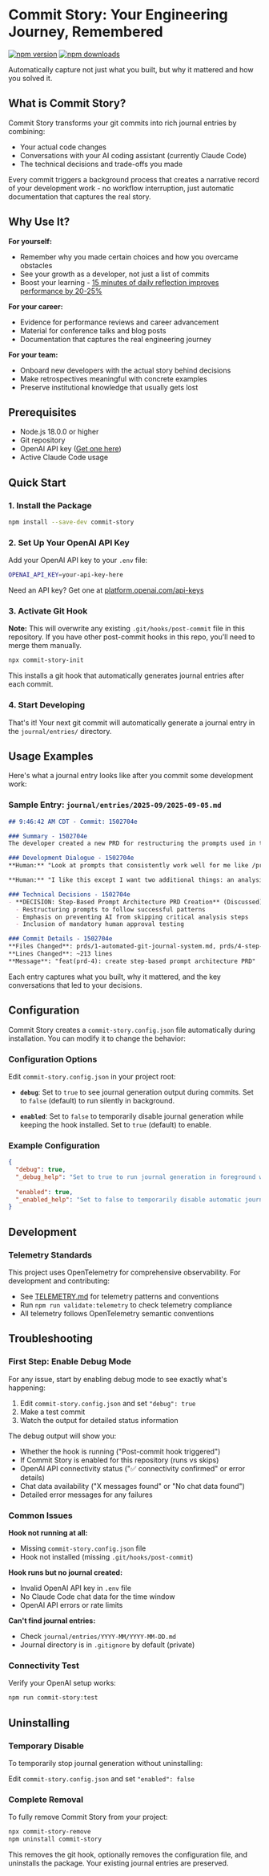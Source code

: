 # Commit Story: Your Engineering Journey, Remembered

[![npm version](https://badge.fury.io/js/commit-story.svg)](https://badge.fury.io/js/commit-story)
[![npm downloads](https://img.shields.io/npm/dt/commit-story.svg)](https://www.npmjs.com/package/commit-story)

Automatically capture not just what you built, but why it mattered and how you solved it.

## What is Commit Story?

Commit Story transforms your git commits into rich journal entries by combining:
- Your actual code changes
- Conversations with your AI coding assistant (currently Claude Code)
- The technical decisions and trade-offs you made

Every commit triggers a background process that creates a narrative record of your development work - no workflow interruption, just automatic documentation that captures the real story.

## Why Use It?

**For yourself:**
- Remember why you made certain choices and how you overcame obstacles
- See your growth as a developer, not just a list of commits
- Boost your learning - [15 minutes of daily reflection improves performance by 20-25%](https://larryferlazzo.edublogs.org/files/2013/08/reflection-1di0i76.pdf)

**For your career:**
- Evidence for performance reviews and career advancement
- Material for conference talks and blog posts
- Documentation that captures the real engineering journey

**For your team:**
- Onboard new developers with the actual story behind decisions
- Make retrospectives meaningful with concrete examples
- Preserve institutional knowledge that usually gets lost

## Prerequisites

- Node.js 18.0.0 or higher
- Git repository
- OpenAI API key ([Get one here](https://platform.openai.com/api-keys))
- Active Claude Code usage

## Quick Start

### 1. Install the Package

```bash
npm install --save-dev commit-story
```

### 2. Set Up Your OpenAI API Key

Add your OpenAI API key to your `.env` file:

```bash
OPENAI_API_KEY=your-api-key-here
```

Need an API key? Get one at [platform.openai.com/api-keys](https://platform.openai.com/api-keys)

### 3. Activate Git Hook

**Note:** This will overwrite any existing `.git/hooks/post-commit` file in this repository. If you have other post-commit hooks in this repo, you'll need to merge them manually.

```bash
npx commit-story-init
```

This installs a git hook that automatically generates journal entries after each commit.

### 4. Start Developing

That's it! Your next git commit will automatically generate a journal entry in the `journal/entries/` directory.

## Usage Examples

Here's what a journal entry looks like after you commit some development work:

### Sample Entry: `journal/entries/2025-09/2025-09-05.md`

```markdown
## 9:46:42 AM CDT - Commit: 1502704e

### Summary - 1502704e
The developer created a new PRD for restructuring the prompts used in the system. They analyzed successful prompt patterns from existing commands and proposed applying the same step-based principles to avoid format-first antipatterns that could lead to lower quality outputs.

### Development Dialogue - 1502704e
**Human:** "Look at prompts that consistently work well for me like /prd-create and /prd-next. I'm considering whether the Technical Decisions section prompt needs to be updated to follow steps to prevent AI from skipping ahead."

**Human:** "I like this except I want two additional things: an analysis step to make sure no critical bit gets lost, and before/after tests on multiple commits with human approval."

### Technical Decisions - 1502704e
- **DECISION: Step-Based Prompt Architecture PRD Creation** (Discussed)
  - Restructuring prompts to follow successful patterns
  - Emphasis on preventing AI from skipping critical analysis steps
  - Inclusion of mandatory human approval testing

### Commit Details - 1502704e
**Files Changed**: prds/1-automated-git-journal-system.md, prds/4-step-based-prompt-architecture.md  
**Lines Changed**: ~213 lines  
**Message**: "feat(prd-4): create step-based prompt architecture PRD"
```

Each entry captures what you built, why it mattered, and the key conversations that led to your decisions.

## Configuration

Commit Story creates a `commit-story.config.json` file automatically during installation. You can modify it to change the behavior:

### Configuration Options

Edit `commit-story.config.json` in your project root:

- **`debug`**: Set to `true` to see journal generation output during commits. Set to `false` (default) to run silently in background.

- **`enabled`**: Set to `false` to temporarily disable journal generation while keeping the hook installed. Set to `true` (default) to enable.

### Example Configuration

```json
{
  "debug": true,
  "_debug_help": "Set to true to run journal generation in foreground with detailed logging visible during commits.",
  
  "enabled": true,
  "_enabled_help": "Set to false to temporarily disable automatic journal generation while keeping the hook installed."
}
```

## Development

### Telemetry Standards

This project uses OpenTelemetry for comprehensive observability. For development and contributing:

- See [TELEMETRY.md](./TELEMETRY.md) for telemetry patterns and conventions
- Run `npm run validate:telemetry` to check telemetry compliance
- All telemetry follows OpenTelemetry semantic conventions

## Troubleshooting

### First Step: Enable Debug Mode

For any issue, start by enabling debug mode to see exactly what's happening:

1. Edit `commit-story.config.json` and set `"debug": true`
2. Make a test commit
3. Watch the output for detailed status information

The debug output will show you:
- Whether the hook is running ("Post-commit hook triggered")
- If Commit Story is enabled for this repository (runs vs skips)
- OpenAI API connectivity status ("✅ connectivity confirmed" or error details)
- Chat data availability ("X messages found" or "No chat data found")
- Detailed error messages for any failures

### Common Issues

**Hook not running at all:**
- Missing `commit-story.config.json` file
- Hook not installed (missing `.git/hooks/post-commit`)

**Hook runs but no journal created:**
- Invalid OpenAI API key in `.env` file  
- No Claude Code chat data for the time window
- OpenAI API errors or rate limits

**Can't find journal entries:**
- Check `journal/entries/YYYY-MM/YYYY-MM-DD.md`
- Journal directory is in `.gitignore` by default (private)

### Connectivity Test

Verify your OpenAI setup works:
```bash
npm run commit-story:test
```

## Uninstalling

### Temporary Disable

To temporarily stop journal generation without uninstalling:

Edit `commit-story.config.json` and set `"enabled": false`

### Complete Removal

To fully remove Commit Story from your project:

```bash
npx commit-story-remove
npm uninstall commit-story
```

This removes the git hook, optionally removes the configuration file, and uninstalls the package. Your existing journal entries are preserved.

